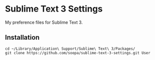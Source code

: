 # Sublime Text 3 Settings

My preference files for Sublime Text 3.

## Installation

```
cd ~/Library/Application\ Support/Sublime\ Text\ 3/Packages/
git clone https://github.com/soopa/sublime-text-3-settings.git User
```
